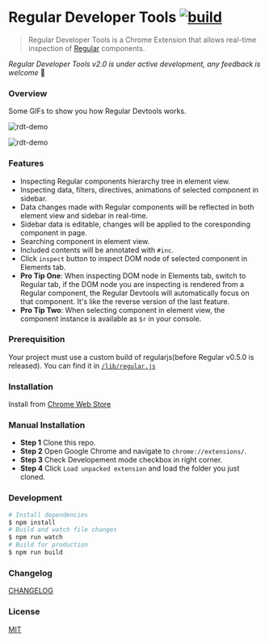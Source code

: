 # Regular Developer Tools [![build][build-image]][build-url]

> Regular Developer Tools is a Chrome Extension that allows real-time inspection of [Regular](http://regularjs.github.io/) components.

*Regular Developer Tools v2.0 is under active development, any feedback is welcome* :clap:

### Overview

Some GIFs to show you how Regular Devtools works.

![rdt-demo](https://raw.githubusercontent.com/zxc0328/regular-devtools/master/gifs/rdt_demo_ss.gif)

![rdt-demo](https://raw.githubusercontent.com/zxc0328/regular-devtools/master/gifs/rdt_demo_dom_ss.gif)

### Features

+ Inspecting Regular components hierarchy tree in element view.
+ Inspecting data, filters, directives, animations of selected component in sidebar.
+ Data changes made with Regular components will be reflected in both element view and sidebar in real-time.
+ Sidebar data is editable, changes will be applied to the coresponding component in page.
+ Searching component in element view.
+ Included contents will be annotated with `#inc`.
+ Click `inspect` button to inspect DOM node of selected component in Elements tab.
+ **Pro Tip One**: When inspecting DOM node in Elements tab, switch to Regular tab, if the DOM node you are inspecting is rendered from a Regular component, the Regular Devtools will automatically focus on that component. It's like the reverse version of the last feature.
+ **Pro Tip Two**: When selecting component in element view, the component instance is available as `$r` in your console.

### Prerequisition

Your project must use a custom build of regularjs(before Regular v0.5.0 is released). You can find it in [`/lib/regular.js`](https://github.com/regularjs/regular-devtools/blob/master/lib/regular.js)

### Installation

Install from [Chrome Web Store](https://chrome.google.com/webstore/detail/regular-developer-tools/ehlcoecgkhfjffhmdhmhbjkjjpaecmam)

### Manual Installation

+ **Step 1** Clone this repo.
+ **Step 2** Open Google Chrome and navigate to `chrome://extensions/`.
+ **Step 3** Check Developement mode checkbox in right corner.
+ **Step 4** Click `Load unpacked extension` and load the folder you just cloned.

### Development

```bash
# Install dependencies
$ npm install
# Build and watch file changes
$ npm run watch
# Build for production
$ npm run build
```

### Changelog

[CHANGELOG](CHANGELOG.md)

### License

[MIT](https://github.com/regularjs/regular-devtools/blob/master/LICENSE)

[build-image]: https://img.shields.io/circleci/project/regularjs/regular-devtools/master.svg?style=flat-square
[build-url]: https://circleci.com/gh/regularjs/regular-devtools
